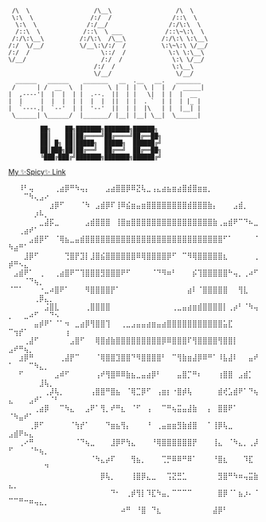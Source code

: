 
                                 
     /\  \                  /\__\                  /\  \             
     \:\  \                /:/  /                 /::\  \            
      \:\  \              /:/__/                 /:/\:\  \           
      /::\  \            /::\  \ ___            /::\~\:\  \          
     /:/\:\__\          /:/\:\  /\__\          /:/\:\ \:\__\         
    /:/  \/__/          \/__\:\/:/  /          \:\~\:\ \/__/         
    /:/  /                    \::/  /            \:\ \:\__\           
    \/__/                     /:/  /              \:\ \/__/           
                            /:/  /                \:\__\             
                            \/__/                  \/__/   
      ______   ______    _______   __  .__   __.   _______ 
     /      | /  __  \  |       \ |  | |  \ |  |  /  _____|
    |  ,----'|  |  |  | |  .--.  ||  | |   \|  | |  |  __  
    |  |     |  |  |  | |  |  |  ||  | |  . `  | |  | |_ | 
    |  `----.|  `--'  | |  '--'  ||  | |  |\   | |  |__| | 
     \______| \______/  |_______/ |__| |__| \__|  \______|
     
             ██╗    ██╗███████╗███████╗██████╗ 
             ██║    ██║██╔════╝██╔════╝██╔══██╗
             ██║ █╗ ██║█████╗  █████╗  ██████╔╝
             ██║███╗██║██╔══╝  ██╔══╝  ██╔══██╗
             ╚███╔███╔╝███████╗███████╗██████╔╝
             
<a href="https://www.youtube.com/watch?v=dQw4w9WgXcQ" target="_blank">My ✨Spicy✨ Link</a>     

⠀⠀⠸⠃⢤⠀⠀⠀⠀⢀⣴⡿⠛⠳⢤⡄⠀⠀⠀⣠⣴⣿⣿⡿⠿⣝⢧⣀⢠⣄⣴⣦⣶⣴⣿⣾⣿⣶⣶⡀⠀⠀⠀⠀⠀⠀⠀⠀⠀⠀⠀⠀⠉⠳⢄⣠⠔⠀⠀⠀⠀
⠀⠀⠀⠀⠀⠀⠀⠀⣰⡿⠋⠀⠀⠀⠈⠳⠀⣠⣾⡿⠏⢸⠿⣮⣶⣤⣶⣿⣿⣿⣿⣿⣿⣿⣿⣾⣿⣿⣿⣷⡄⠀⠀⠀⣠⣾⡀⠀⠀⠀⠀⠀⠀⠀⡰⠧⡀⠀⠀⠀⠀
⠀⠀⠀⠀⠀⠀⣀⣼⡯⣀⠀⠀⠀⠀⠀⣠⣾⣿⣿⣿⠀⢸⣿⣶⣿⣿⣿⣿⣿⣿⣿⣿⣿⣿⣿⣿⣿⣿⣿⣿⣷⢀⣤⣾⠟⠉⠙⠦⣀⠀⠀⢀⣴⠞⠁⠀⠀⠀⠀⠀⠀
⠀⠀⠀⠀⣠⣾⡿⠋⠀⠈⢿⣦⣀⣤⣾⣿⣿⣿⣿⣿⣿⣿⣿⣿⣿⣿⣿⣿⣿⣿⣿⣿⣿⣿⣿⣿⣿⣿⣿⣿⣿⣿⠋⠁⠀⠀⠀⠀⠈⠳⣴⠛⠁⠀⠀⠀⠀⠀⠀⠀⠀
⠀⠀⠀⣸⡿⠋⠀⠀⠀⠀⠀⢙⣿⡟⣹⡇⣸⣿⣮⣿⣿⣿⣿⣿⣿⠿⢿⣿⣿⣿⣿⡿⠋⠀⠉⠻⢿⣿⣿⣿⣿⣿⣆⠀⠀⠀⠀⠀⢀⡾⠛⠢⣄⠀⠀⠀⠀⠀⠀⠀⠀
⠀⣠⣾⠟⠁⠀⢀⠀⠀⢀⣴⣿⠟⠉⢹⣿⣿⣿⣻⣿⣿⣿⠟⠋⠀⠀⠀⠀⠈⠙⠻⠶⠃⠀⠀⠀⡮⢹⣿⣿⣿⣿⣿⠓⢤⡀⢀⠴⠋⠀⠀⠀⠈⠙⢦⡀⠀⠀⠀⠀⠀
⠈⠉⠁⠀⠀⠀⠐⣀⠴⣿⠟⠁⠀⠀⠀⠻⣿⣿⣿⣿⡟⠁⠀⠀⠀⠀⠀⠀⠀⠀⠀⠀⠀⠀⠀⣴⠇⠈⣿⣿⣿⣿⣿⠀⠀⢻⣇⠀⠀⠀⠀⠀⠀⠀⢀⡿⣄⡀⠀⠀⠀
⠀⠀⠀⠀⠀⠀⠀⣨⣿⣇⠀⠀⠀⠀⠀⢀⣿⣿⣿⣿⠀⠀⠀⠀⠀⠀⠀⠀⠀⠀⠀⠀⢀⣀⣤⣴⣶⣾⣿⣿⣿⣿⡇⢀⡴⠃⠈⠳⢤⡀⠀⠀⣀⠴⠋⠀⠀⠙⠢⠀⠀
⠀⠀⠀⠀⠀⣤⡾⠟⠁⠈⠁⠲⠀⣀⣴⡿⢻⣿⣿⢹⠀⠀⢀⣀⣠⣤⣤⣴⣶⣤⣴⣿⣿⣿⣿⣿⣿⣿⣿⣿⣿⣿⣥⣏⠀⠀⠀⠀⠀⠉⢲⡞⠁⠀⠀⠀⠀⠀⠀⠀⢰
⠀⠀⠀⢀⣼⠋⠀⠀⠀⠀⠀⠀⣠⣿⠋⠀⠀⢿⣿⣾⣷⣿⣿⣿⣿⣿⣿⣿⣿⣿⡿⠿⣿⣿⣿⠏⢻⣿⣿⣿⣿⢻⣿⣿⡇⠀⠀⠀⠀⣠⠞⠛⢦⡀⠀⠀⠀⠀⠀⠀⠀
⠀⠀⣰⡿⠛⠀⠀⠀⠀⠀⢀⣼⡟⠉⠀⠀⠀⠈⢿⣿⣿⣹⣿⣿⠙⠻⣿⣿⣿⣿⠃⠀⠉⢻⣷⣶⣼⡿⠿⠛⠁⠸⣧⣼⠇⠀⠀⣤⠞⠁⠀⠀⠀⠉⠳⣄⡀⠀⠀⠀⠀
⠀⠀⠋⠀⠀⠀⠀⠀⠀⣠⠾⠋⠀⠀⠀⠀⠀⢠⠞⢻⣿⠿⠿⣷⣦⣀⣤⣴⡿⠃⠀⠀⠀⣤⣿⡉⠛⠆⠀⠀⠀⢰⣿⣿⠀⣠⣾⡁⠀⠀⠀⠀⠀⠀⠀⣸⢧⡀⠀⠀⠀
⠀⠀⠀⠀⠀⠀⠀⢀⡼⢧⡀⠀⠀⠀⠀⠀⢠⣿⣿⠛⣿⣦⠀⠈⢿⣉⡿⠋⠀⢠⣶⡆⠐⣿⡾⢧⠀⠀⠀⠀⠀⣾⢞⣡⣾⠟⠁⠙⢦⣄⠀⠀⠀⣠⠞⠁⠀⠈⠃⠀⠀
⠀⠀⠀⠀⠀⢀⣴⡿⠀⠀⠉⠳⣄⠀⠀⣠⠟⠁⢻⡀⠞⠛⣆⠀⠈⠋⠀⢠⠀⠀⠉⠛⢦⣭⣤⣼⣷⠀⠀⡄⠀⣿⣿⠟⠁⠀⠀⠀⠀⠈⠳⣤⠞⠁⠀⠀⠀⠀⠀⠀⠀
⠀⠀⠀⠀⢀⡿⠋⠀⠀⠀⠀⠀⠈⢳⡞⠁⠀⠀⠀⠙⣶⣦⢻⡄⠀⠀⠀⠘⠀⢀⣤⣶⣶⣻⣷⣾⣿⠀⠀⠁⢸⡿⢧⣀⠀⠀⠀⠀⠀⣠⣾⠟⠦⣄⠀⠀⠀⠀⠀⠀⠀
⠀⠀⢀⠔⠛⠀⠀⠀⠀⠀⠀⠀⠀⠈⠙⢦⣀⠀⠀⠀⣸⡿⠟⢳⣄⠀⠀⠀⠘⢿⣿⣿⣿⣿⣿⣿⡟⠀⠀⠀⢸⣄⠀⠈⠳⣄⡀⢀⡼⠋⠀⠀⠀⠈⠓⢦⡀⠀⠀⠀⠀
⠀⠀⠀⠀⠀⠀⠀⠀⠀⠀⠀⠀⠀⠀⠀⠀⠈⠳⣄⡴⠏⠀⠀⠀⢻⣦⡀⠀⠀⠀⢉⡛⠿⠿⠛⠿⠁⠀⠀⠀⠘⣿⣆⠀⠀⠀⠹⣏⠀⠀⠀⠀⠀⠀⠀⠀⠙⠀⠀⠀⠀
⠀⠀⠀⠀⠀⠀⠀⠀⠀⠀⠀⠀⠀⠀⠀⠀⠀⠀⡿⢧⡀⠀⠀⠀⢸⣿⡿⣄⣀⠀⠀⢩⣝⣛⣁⠀⠀⠀⠀⠀⠀⣻⣿⠛⠳⠶⢤⣭⣷⣄⡀⠀⠀⠀⠀⠀⠀⠀⠀⠀⠀
⠀⠀⠀⠀⠀⠀⠀⠀⠀⠀⠀⠀⠀⠀⠀⠀⠀⠀⠀⠀⠙⠂⠀⢀⡾⢻⡇⠹⣏⠳⣤⡀⠉⠉⠉⠉⠀⠀⠀⠀⠀⣿⡿⠈⠁⣦⡰⠄⠈⠉⠉⠛⠒⠶⢤⣄⡀⠀⠀⠀⠀
⠀⠀⠀⠀⠀⠀⠀⠀⠀⠀⠀⠀⠀⠀⠀⠀⠀⠀⠀⠀⠀⠀⠴⠛⠀⠘⣿⠀⠙⣆⠀⠀⠀⠀⠀⠀⠀⠀⠀⠀⣼⡿⠃⠀⠀⠀⠀⠀⠀⠀⠀⠀⠀⠀⠀⠀⠀⠀⠀⠀⠀

<!--
**Joel-Haag/Joel-Haag** is a ✨ _special_ ✨ repository because its `README.md` (this file) appears on your GitHub profile.

Here are some ideas to get you started:

- 🔭 I’m currently working on ...
- 🌱 I’m currently learning ...
- 👯 I’m looking to collaborate on ...
- 🤔 I’m looking for help with ...
- 💬 Ask me about ...
- 📫 How to reach me: ...
- 😄 Pronouns: ...
- ⚡ Fun fact: ...
-->
